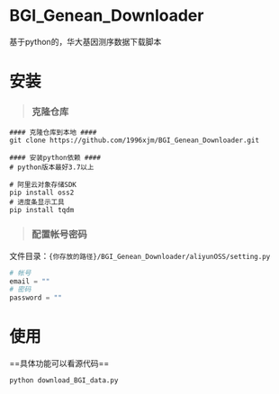# BGI_Genean_Downloader
基于python的，华大基因测序数据下载脚本
# 安装
> ### 克隆仓库
```shell
#### 克隆仓库到本地 ####
git clone https://github.com/1996xjm/BGI_Genean_Downloader.git

#### 安装python依赖 ####
# python版本最好3.7以上

# 阿里云对象存储SDK
pip install oss2
# 进度条显示工具
pip install tqdm
```

> ### 配置帐号密码

文件目录：`{你存放的路径}/BGI_Genean_Downloader/aliyunOSS/setting.py`

```python
# 帐号
email = ""
# 密码
password = ""
```

# 使用

==具体功能可以看源代码==

```shell
python download_BGI_data.py
```

